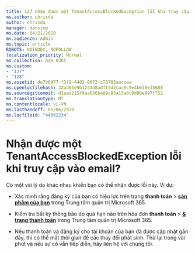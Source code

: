 ```yaml
---
title: 127 nhận được một TenantAccessBlockedException lỗi khi truy cập vào email?
ms.author: chrisda
author: chrisda
manager: dansimp
ms.date: 04/21/2020
ms.audience: Admin
ms.topic: article
ROBOTS: NOINDEX, NOFOLLOW
localization_priority: Normal
ms.collection: Adm_O365
ms.custom:
- "127"
- "128"
ms.assetid: de7b6877-f3f9-4402-8072-c73783aaccaa
ms.openlocfilehash: 32ad81e9b1234d8adff3d2cac9c9e4b619e35688
ms.sourcegitcommit: d1aad215f8aa636ba89c93a13a0c9d90e997f752
ms.translationtype: MT
ms.contentlocale: vi-VN
ms.lasthandoff: 05/06/2020
ms.locfileid: "44062234"
---
```

# <a name="getting-a-tenantaccessblockedexception-error-when-accessing-email"></a>Nhận được một TenantAccessBlockedException lỗi khi truy cập vào email?

Có một vài lý do khác nhau khiến bạn có thể nhận được lỗi này. Ví dụ:

- Xác minh rằng đăng ký của bạn có hiệu lực trên trang **thanh toán** \> **[sản phẩm của bạn](https://portal.office.com/adminportal/home#/subscriptions)** trong Trung tâm quản trị Microsoft 365.

- Kiểm tra bất kỳ thông báo do quá hạn nào trên hóa đơn **thanh toán** \> **[& trang thanh toán](https://portal.office.com/adminportal/home#/billoverview)** trong Trung tâm quản trị Microsoft 365.

- Nếu thanh toán và đăng ký cho tài khoản của bạn đã được cập nhật gần đây, thì có thể mất thời gian để các thay đổi phát sinh. Thử lại trong vài phút và nếu sự cố vẫn tiếp diễn, hãy liên hệ với chúng tôi.
